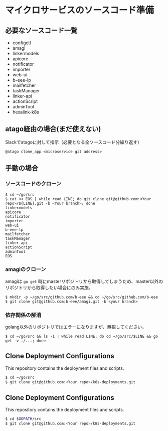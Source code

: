 # マイクロサービスのソースコード準備
## 必要なソースコード一覧
- configctl
- amagi
- linkermodels
- apicore
- notificator
- importer
- web-ui
- b-eee-lp
- mailfetcher
- taskManager
- linker-api
- actionScript
- adminTool
- hexalink-k8s

## atago経由の場合(まだ使えない)
Slackでatagoに対して指示（必要となる全ソースコード分繰り返す）
```
@atago clone_app <microservice git address>
```

## 手動の場合
### ソースコードのクローン

```
$ cd ~/go/src
$ cat << EOS | while read LINE; do git clone git@github.com:<Your repo>/${LINE}.git -b <Your branch>; done
linkermodels
apicore
notificator
importer
web-ui
b-eee-lp
mailfetcher
taskManager
linker-api
actionScript
adminTool
EOS
```
### amagiのクローン
amagiは `go get` 時にmasterリポジトリから取得してしまうため、master以外のリポジトリから取得したい場合にのみ実施。
```
$ mkdir -p ~/go/src/github.com/b-eee && cd ~/go/src/github.com/b-eee
$ git clone git@github.com:b-eee/amagi.git -b <your branch>
```
### 依存関係の解消
golang以外のリポジトリではエラーになりますが、無視してください。
```
$ cd ~/go/src && ls -1 | while read LINE; do cd ~/go/src/$LINE && go get -v ./...; done
```

## Clone Deployment Configurations

This repository contains the deployment files and scripts.

```bash
$ cd ~/go/src
$ git clone git@github.com:<Your repo>/k8s-deployments.git
```

## Clone Deployment Configurations

This repository contains the deployment files and scripts.

```bash
$ cd $GOPATH/src
$ git clone git@github.com:<Your repo>/k8s-deployments.git
```